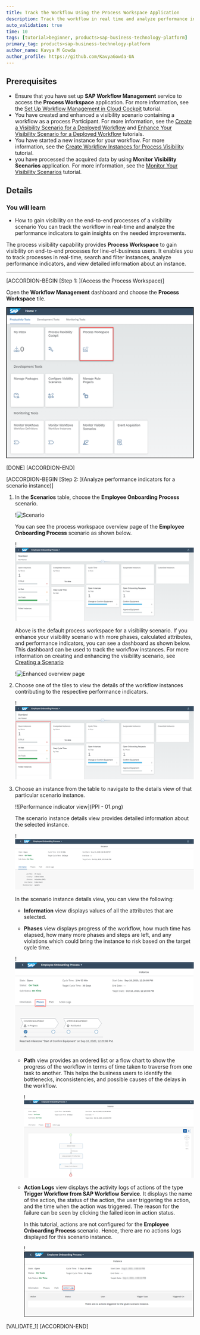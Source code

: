 ```yaml
---
title: Track the Workflow Using the Process Workspace Application
description: Track the workflow in real time and analyze performance indicators to gain insights on the needed improvements.
auto_validation: true
time: 10
tags: [tutorial>beginner, products>sap-business-technology-platform]
primary_tag: products>sap-business-technology-platform
author_name: Kavya M Gowda
author_profile: https://github.com/KavyaGowda-UA
---
```


## Prerequisites
 - Ensure that you have set up **SAP Workflow Management** service to access the **Process Workspace** application. For more information, see the [Set Up Workflow Management in Cloud Cockpit](cp-starter-ibpm-employeeonboarding-1-setup) tutorial.
 - You have created and enhanced a visibility scenario containing a workflow as a process Participant. For more information, see the [Create a Visibility Scenario for a Deployed Workflow](cp-cf-processvisibility-model-configscenario) and [Enhance Your Visibility Scenario for a Deployed Workflow](cp-cf-processvisibility-enhancebusinessscenario) tutorials.
 - You have started a new instance for your workflow. For more information, see the [Create Workflow Instances for Process Visibility](cp-cf-processvisibility-model-workflow) tutorial.
 - you have processed the acquired data by using **Monitor Visibility Scenarios** application. For more information, see the [Monitor Your Visibility Scenarios](cp-cf-processvisibility-model-monitorscenario) tutorial.

## Details
### You will learn
  - How to gain visibility on the end-to-end processes of a visibility scenario
You can track the workflow in real-time and analyze the performance indicators to gain insights on the needed improvements.

The process visibility capability provides **Process Workspace** to gain visibility on end-to-end processes for line-of-business users. It enables you to track processes in real-time, search and filter instances, analyze performance indicators, and view detailed information about an instance.

---

[ACCORDION-BEGIN [Step 1: ](Access the Process Workspace)]

  Open the **Workflow Management** dashboard and choose the **Process Workspace** tile.

  ![Home screen](PW.png)

[DONE]
[ACCORDION-END]

[ACCORDION-BEGIN [Step 2: ](Analyze performance indicators for a scenario instance)]

1. In the **Scenarios** table, choose the **Employee Onboarding Process** scenario.

    !![Scenario](Scenario-Table.png)

    You can see the process workspace overview page of the **Employee Onboarding Process** scenario as shown below.

    !![Scenario overview page](overview.png)

    Above is the default process workspace for a visibility scenario. If you enhance your visibility scenario with more phases, calculated attributes, and performance indicators, you can see a dashboard as shown below. This dashboard can be used to track the workflow instances. For more information on creating and enhancing the visibility scenario, see [Creating a Scenario](https://help.sap.com/viewer/62fd39fa3eae4046b23dba285e84bfd4/Cloud/en-US/df284fd12073454392c5db8913f82d81.html)

      !![Enhanced overview page](Enhanced-Workspace.png)

2. Choose one of the tiles to view the details of the workflow instances contributing to the respective performance indicators.

    !![Scenario On track page](overview-Ontrack.png)

3. Choose an instance from the table to navigate to the details view of that particular scenario instance.

    !![Performance indicator view](PPI - 01.png)

    The scenario instance details view provides detailed information about the selected instance.

    !![Instances view](instance-details-view.png)

    In the scenario instance details view, you can view the following:

    - **Information** view displays values of all the attributes that are selected.

    -	**Phases** view displays progress of the workflow, how much time has elapsed, how many more phases and steps are left, and any violations which could bring the instance to risk based on the target cycle time.

      !![Phases](Phases.png)

    - **Path** view provides an ordered list or a flow chart to show the progress of the workflow in terms of time taken to traverse from one task to another. This helps the business users to identify the bottlenecks, inconsistencies, and possible causes of the delays in the workflow.

      !![Path](Path.png)

    - **Action Logs** view displays the activity logs of actions of the type **Trigger Workflow from SAP Workflow Service**. It displays the name of the action, the status of the action, the user triggering the action, and the time when the action was triggered. The reason for the failure can be seen by clicking the failed icon in action status.

      In this tutorial, actions are not configured for the **Employee Onboarding Process** scenario. Hence, there are no actions logs displayed for this scenario instance.

      !![Action Logs](Action-logs.png)

[VALIDATE_1]
[ACCORDION-END]
